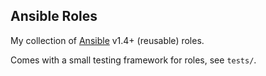 ## Ansible Roles ##

My collection of [Ansible](www.ansibleworks.com) v1.4+ (reusable) roles.

Comes with a small testing framework for roles, see ``tests/``.

